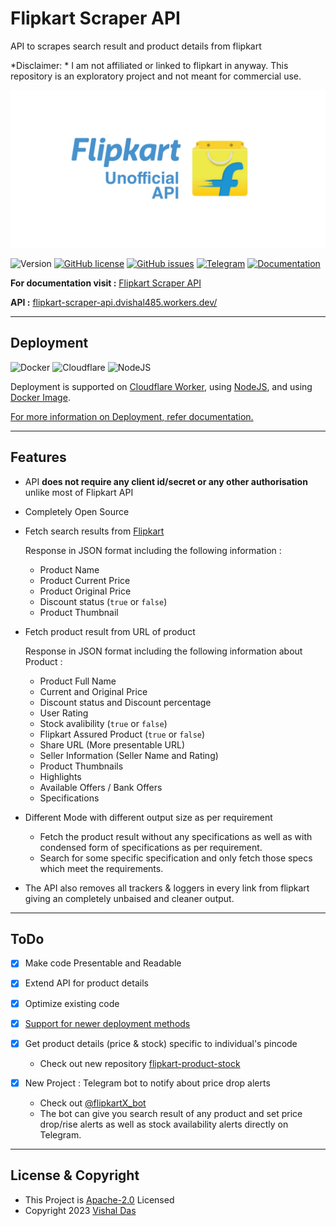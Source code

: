 # Flipkart Scraper API

API to scrapes search result and product details from flipkart

*Disclaimer: * I am not affiliated or linked to flipkart in anyway. This repository is an exploratory project and not meant for commercial use.

![Flipkart API Banner](/banner.png)

![Version](https://img.shields.io/badge/dynamic/json?url=https%3A%2F%2Fraw.githubusercontent.com%2Fdvishal485%2Fflipkart-scraper-api%2Fmain%2Fpackage.json&query=%24.version&label=version&color=green)
[![GitHub license](https://img.shields.io/github/license/dvishal485/flipkart-scraper-api)](https://github.com/dvishal485/flipkart-scraper-api/blob/main/LICENSE)
[![GitHub issues](https://img.shields.io/github/issues/dvishal485/flipkart-scraper-api)](https://github.com/dvishal485/flipkart-scraper-api/issues)
[![Telegram](https://img.shields.io/badge/-dvishal485-blue?style=flat&logo=telegram)](https://t.me/dvishal485)
[![Documentation](https://img.shields.io/badge/API-Documentation-blue)](https://dvishal485.github.io/flipkart-scraper-api/)

**For documentation visit :** [Flipkart Scraper API](https://dvishal485.github.io/flipkart-scraper-api/)

**API :** [flipkart-scraper-api.dvishal485.workers.dev/](https://flipkart-scraper-api.dvishal485.workers.dev/)

---

## Deployment

![Docker](https://img.shields.io/badge/Docker--blue?logo=docker)
![Cloudflare](https://img.shields.io/badge/Cloudflare--orange?logo=cloudflare)
![NodeJS](https://img.shields.io/badge/NodeJS--yellow?logo=javascript)

Deployment is supported on [Cloudflare Worker](https://dvishal485.github.io/flipkart-scraper-api/#deploy-with-cloudflare-workers), using [NodeJS](https://dvishal485.github.io/flipkart-scraper-api#deploy-with-nodejs), and using [Docker Image](https://dvishal485.github.io/flipkart-scraper-api#deploy-using-docker).

[For more information on Deployment, refer documentation.](https://dvishal485.github.io/flipkart-scraper-api/#deployment)

---

## Features

- API **does not require any client id/secret or any other authorisation** unlike most of Flipkart API
- Completely Open Source
- Fetch search results from [Flipkart](https://www.flipkart.com/)

    Response in JSON format including the following information :
  - Product Name
  - Product Current Price
  - Product Original Price
  - Discount status (`true` or `false`)
  - Product Thumbnail

- Fetch product result from URL of product

    Response in JSON format including the following information about Product :
  - Product Full Name
  - Current and Original Price
  - Discount status and Discount percentage
  - User Rating
  - Stock avalibility (`true` or `false`)
  - Flipkart Assured Product (`true` or `false`)
  - Share URL (More presentable URL)
  - Seller Information (Seller Name and Rating)
  - Product Thumbnails
  - Highlights
  - Available Offers / Bank Offers
  - Specifications

- Different Mode with different output size as per requirement
  - Fetch the product result without any specifications as well as with condensed form of specifications as per requirement.
  - Search for some specific specification and only fetch those specs which meet the requirements.

- The API also removes all trackers & loggers in every link from flipkart giving an completely unbaised and cleaner output.

---

## ToDo

- [x] Make code Presentable and Readable
- [x] Extend API for product details
- [x] Optimize existing code
- [x] [Support for newer deployment methods](https://github.com/dvishal485/flipkart-scraper-api/issues/5)
- [x] Get product details (price & stock) specific to individual's pincode

  - Check out new repository [flipkart-product-stock](https://github.com/dvishal485/flipkart-product-stock)

- [x] New Project : Telegram bot to notify about price drop alerts

  - Check out [@flipkartX_bot](https://t.me/flipkartX_bot)
  - The bot can give you search result of any product and set price drop/rise alerts as well as stock availability alerts directly on Telegram.

---

## License & Copyright

- This Project is [Apache-2.0](./LICENSE) Licensed
- Copyright 2023 [Vishal Das](https://github.com/dvishal485)
